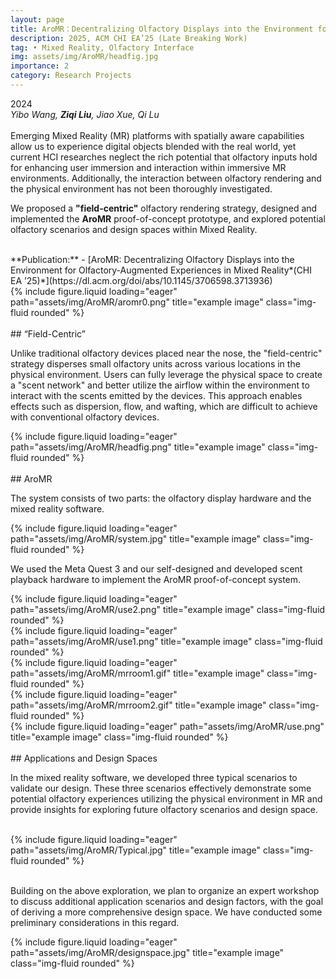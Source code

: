 ```yaml
---
layout: page
title: AroMR：Decentralizing Olfactory Displays into the Environment for Olfactory-Augmented Experiences in Mixed Reality
description: 2025, ACM CHI EA’25 (Late Breaking Work)
tag: • Mixed Reality, Olfactory Interface
img: assets/img/AroMR/headfig.jpg
importance: 2
category: Research Projects
---
```


2024  
*Yibo Wang, **Ziqi Liu**, Jiao Xue, Qi Lu*  
<br>
Emerging Mixed Reality (MR) platforms with spatially aware capabilities allow us to experience digital objects blended with the real world, yet current HCI researches neglect the rich potential that olfactory inputs hold for enhancing user immersion and interaction within immersive MR environments. Additionally, the interaction between olfactory rendering and the physical environment has not been thoroughly investigated.   

We proposed a **"field-centric"** olfactory rendering strategy, designed and implemented the **AroMR** proof-of-concept prototype, and explored potential olfactory scenarios and design spaces within Mixed Reality.

<br>
**Publication:**  
- [AroMR: Decentralizing Olfactory Displays into the Environment for Olfactory-Augmented Experiences in Mixed Reality*(CHI EA ’25)*](https://dl.acm.org/doi/abs/10.1145/3706598.3713936)

<br>

<div class="row justify-content-center">
    <div class="col-sm mt-3 mt-md-0">
        {% include figure.liquid loading="eager" path="assets/img/AroMR/aromr0.png" title="example image" class="img-fluid rounded" %}
    </div>
</div>

<br>
## “Field-Centric”  

Unlike traditional olfactory devices placed near the nose, the "field-centric" strategy disperses small olfactory units across various locations in the physical environment. Users can fully leverage the physical space to create a "scent network" and better utilize the airflow within the environment to interact with the scents emitted by the devices. This approach enables effects such as dispersion, flow, and wafting, which are difficult to achieve with conventional olfactory devices.


<div class="row justify-content-center">
    <div class="col-sm mt-3 mt-md-0">
        {% include figure.liquid loading="eager" path="assets/img/AroMR/headfig.png" title="example image" class="img-fluid rounded" %}
    </div>
</div>

<br>
## AroMR  

The system consists of two parts: the olfactory display hardware and the mixed reality software.

<div class="row">
    <div class="col-sm mt-3 mt-md-0">
        {% include figure.liquid loading="eager" path="assets/img/AroMR/system.jpg" title="example image" class="img-fluid rounded" %}
    </div>
</div>

We used the Meta Quest 3 and our self-designed and developed scent playback hardware to implement the AroMR proof-of-concept system.

<div class="row">
    <div class="col-sm mt-3 mt-md-0">
        {% include figure.liquid loading="eager" path="assets/img/AroMR/use2.png" title="example image" class="img-fluid rounded" %}
    </div>
    <div class="col-sm mt-3 mt-md-0">
        {% include figure.liquid loading="eager" path="assets/img/AroMR/use1.png" title="example image" class="img-fluid rounded" %}
    </div>
</div>
<div class="row">
    <div class="col-sm mt-3 mt-md-0">
        {% include figure.liquid loading="eager" path="assets/img/AroMR/mrroom1.gif" title="example image" class="img-fluid rounded" %}
    </div>
    <div class="col-sm mt-3 mt-md-0">
        {% include figure.liquid loading="eager" path="assets/img/AroMR/mrroom2.gif" title="example image" class="img-fluid rounded" %}
    </div>
    <div class="col-sm mt-3 mt-md-0">
        {% include figure.liquid loading="eager" path="assets/img/AroMR/use.png" title="example image" class="img-fluid rounded" %}
    </div>
</div>


<br>
## Applications and Design Spaces  

In the mixed reality software, we developed three typical scenarios to validate our design. These three scenarios effectively demonstrate some potential olfactory experiences utilizing the physical environment in MR and provide insights for exploring future olfactory scenarios and design space.

<br>

<div class="row justify-content-center">
    <div class="col-sm-10 mt-3 mt-md-0 d-flex justify-content-center">
        {% include figure.liquid loading="eager" path="assets/img/AroMR/Typical.jpg" title="example image" class="img-fluid rounded" %}
    </div>
</div>

<br>

Building on the above exploration, we plan to organize an expert workshop to discuss additional application scenarios and design factors, with the goal of deriving a more comprehensive design space. We have conducted some preliminary considerations in this regard.

<div class="row">
    <div class="col-sm mt-3 mt-md-0">
        {% include figure.liquid loading="eager" path="assets/img/AroMR/designspace.jpg" title="example image" class="img-fluid rounded" %}
    </div>
</div>



